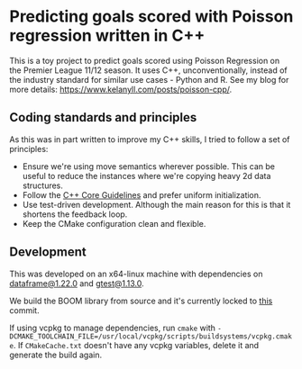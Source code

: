 # Predicting goals scored with Poisson regression written in C++
This is a toy project to predict goals scored using Poisson Regression on the Premier League 11/12 season. It uses C++, unconventionally, instead of the industry standard for similar use cases - Python and R. See my blog for more details: https://www.kelanyll.com/posts/poisson-cpp/.

## Coding standards and principles
As this was in part written to improve my C++ skills, I tried to follow a set of principles:
- Ensure we're using move semantics wherever possible. This can be useful to reduce the instances where we're copying heavy 2d data structures.
- Follow the [C++ Core Guidelines](https://isocpp.github.io/CppCoreGuidelines/CppCoreGuidelines#es23-prefer-the--initializer-syntax) and prefer uniform initialization.
- Use test-driven development. Although the main reason for this is that it shortens the feedback loop.
- Keep the CMake configuration clean and flexible.

## Development
This was developed on an x64-linux machine with dependencies on dataframe@1.22.0 and gtest@1.13.0.

We build the BOOM library from source and it's currently locked to [this](https://github.com/steve-the-bayesian/BOOM/commit/2ff87325fbd2e3178b4c54d6508131a2fbfef90e) commit.

If using vcpkg to manage dependencies, run `cmake` with `-DCMAKE_TOOLCHAIN_FILE=/usr/local/vcpkg/scripts/buildsystems/vcpkg.cmake`. If `CMakeCache.txt` doesn't have any vcpkg variables, delete it and generate the build again.
